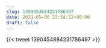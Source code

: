 ```yaml
---
slug: 1390454884231786497
date: 2021-05-06 23:54:12+00:00
draft: false
---
```


{{< tweet 1390454884231786497 >}}
